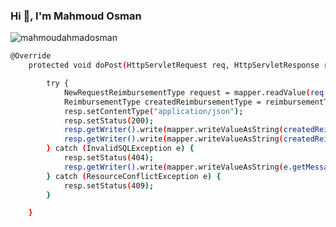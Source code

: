  <h3 align="left">Hi 👋, I'm Mahmoud Osman</h3>

<p align="left"> <img src="https://komarev.com/ghpvc/?username=mahmoudahmadosman&label=Profile%20views&color=0e75b6&style=flat" alt="mahmoudahmadosman" /> </p>
 
 
```bash
@Override
    protected void doPost(HttpServletRequest req, HttpServletResponse resp) throws ServletException, IOException {

        try {
            NewRequestReimbursementType request = mapper.readValue(req.getInputStream(), NewRequestReimbursementType.class);
            ReimbursementType createdReimbursementType = reimbursementTypeService.createReimbursementType(request);
            resp.setContentType("application/json");
            resp.setStatus(200);
            resp.getWriter().write(mapper.writeValueAsString(createdReimbursementType.getType_id())); 
            resp.getWriter().write(mapper.writeValueAsString(createdReimbursementType.getType_id()));
        } catch (InvalidSQLException e) {
            resp.setStatus(404);
            resp.getWriter().write(mapper.writeValueAsString(e.getMessage()));
        } catch (ResourceConflictException e) {
            resp.setStatus(409);
        }

    }

```


